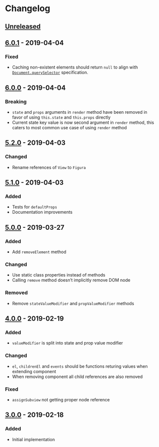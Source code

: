 # Changelog

## [Unreleased][]

## [6.0.1][] - 2019-04-04

### Fixed

-   Caching non-existent elements should return `null` to align with
    [`Document.querySelector`](https://developer.mozilla.org/en-US/docs/Web/API/Document/querySelector#Return_value)
    specification.

## [6.0.0][] - 2019-04-04

### Breaking

-   `state` and `props` arguments in `render` method have been removed in favor
    of using `this.state` and `this.props` directly
-   Current state key value is now second argument in `render` method, this
    caters to most common use case of using `render` method

## [5.2.0][] - 2019-04-03

### Changed

-   Rename references of `View` to `Figura`

## [5.1.0][] - 2019-04-03

### Added

-   Tests for `defaultProps`
-   Documentation improvements

## [5.0.0][] - 2019-03-27

### Added

-   Add `removeElement` method

### Changed

-   Use static class properties instead of methods
-   Calling `remove` method doesn’t implicitly remove DOM node

### Removed

-   Remove `stateValueModifier` and `propValueModifier` methods

## [4.0.0][] - 2019-02-19

### Added

-   `valueModifier` is split into state and prop value modifier

### Changed

-   `el`, `childrenEl` and `events` should be functions returing values when
    extending component
-   When removing component all child references are also removed

### Fixed

-   `assignSubview` not getting proper node reference

## [3.0.0][] - 2019-02-18

### Added

-   Initial implementation

[unreleased]: https://github.com/niksy/figura/compare/v6.0.1...HEAD
[6.0.1]: https://github.com/niksy/figura/compare/v6.0.0...v6.0.1
[6.0.0]: https://github.com/niksy/figura/compare/v5.2.0...v6.0.0
[5.2.0]: https://github.com/niksy/figura/compare/v5.1.0...v5.2.0
[5.1.0]: https://github.com/niksy/figura/compare/v5.0.0...v5.1.0
[5.0.0]: https://github.com/niksy/figura/compare/v4.0.0...v5.0.0
[4.0.0]: https://github.com/niksy/figura/compare/v3.0.0...v4.0.0
[3.0.0]: https://github.com/niksy/figura/tree/v3.0.0
